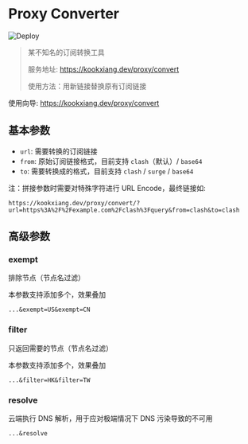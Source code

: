 # Proxy Converter

![Deploy](https://github.com/kookxiang/Proxy-Converter/workflows/Deploy/badge.svg?branch=master)

> 某不知名的订阅转换工具
>
> 服务地址: https://kookxiang.dev/proxy/convert
>
> 使用方法：用新链接替换原有订阅链接

使用向导: https://kookxiang.dev/proxy/convert

## 基本参数

 - `url`: 需要转换的订阅链接
 - `from`: 原始订阅链接格式，目前支持 `clash`（默认）/ `base64`
 - `to`: 需要转换成的格式，目前支持 `clash` / `surge` / `base64`

注：拼接参数时需要对特殊字符进行 URL Encode，最终链接如:

```
https://kookxiang.dev/proxy/convert/?url=https%3A%2F%2Fexample.com%2Fclash%3Fquery&from=clash&to=clash
```

## 高级参数

### exempt

排除节点（节点名过滤）

本参数支持添加多个，效果叠加

```
...&exempt=US&exempt=CN
```

### filter

只返回需要的节点（节点名过滤）

本参数支持添加多个，效果叠加

```
...&filter=HK&filter=TW
```

### resolve

云端执行 DNS 解析，用于应对极端情况下 DNS 污染导致的不可用

```
...&resolve
```
